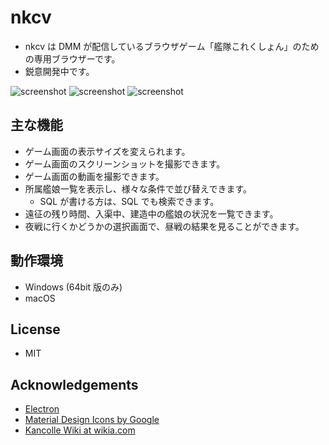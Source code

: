 nkcv
====

* nkcv は DMM が配信しているブラウザゲーム「艦隊これくしょん」のための専用ブラウザーです。
* 鋭意開発中です。

![screenshot](https://raw.githubusercontent.com/kbinani/nkcv/master/img/ss1.png)
![screenshot](https://raw.githubusercontent.com/kbinani/nkcv/master/img/ss3.png)
![screenshot](https://raw.githubusercontent.com/kbinani/nkcv/master/img/ss2.png)

主な機能
----

* ゲーム画面の表示サイズを変えられます。
* ゲーム画面のスクリーンショットを撮影できます。
* ゲーム画面の動画を撮影できます。
* 所属艦娘一覧を表示し、様々な条件で並び替えできます。
  * SQL が書ける方は、SQL でも検索できます。
* 遠征の残り時間、入渠中、建造中の艦娘の状況を一覧できます。
* 夜戦に行くかどうかの選択画面で、昼戦の結果を見ることができます。

動作環境
----

* Windows (64bit 版のみ)
* macOS

License
----

* MIT

Acknowledgements
----

* [Electron](https://electronjs.org/)
* [Material Design Icons by Google](https://material.io/tools/icons/)
* [Kancolle Wiki at wikia.com](http://kancolle.wikia.com/wiki/Kancolle_Wiki)
